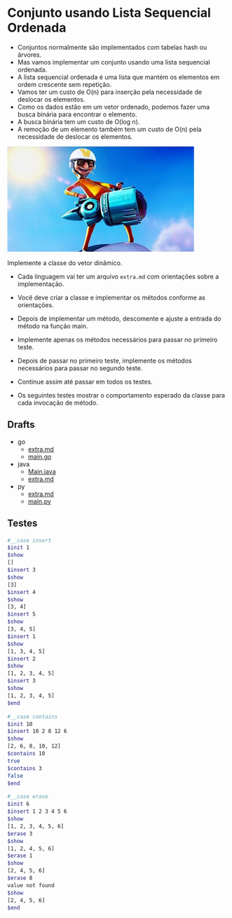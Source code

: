 # Conjunto usando Lista Sequencial Ordenada

- Conjuntos normalmente são implementados com tabelas hash ou árvores.
- Mas vamos implementar um conjunto usando uma lista sequencial ordenada.
- A lista sequencial ordenada é uma lista que mantém os elementos em ordem crescente sem repetição.
- Vamos ter um custo de O(n) para inserção pela necessidade de deslocar os elementos.
- Como os dados estão em um vetor ordenado, podemos fazer uma busca binária para encontrar o elemento.
- A busca binária tem um custo de O(log n).
- A remoção de um elemento também tem um custo de O(n) pela necessidade de deslocar os elementos.

![_](https://raw.githubusercontent.com/qxcodeed/arcade/master/base/setbuild/cover.jpg)

Implemente a classe do vetor dinâmico.

- Cada linguagem vai ter um arquivo `extra.md` com orientações sobre a implementação.
- Você deve criar a classe e implementar os métodos conforme as orientações.
- Depois de implementar um método, descomente e ajuste a entrada do método na função main.
- Implemente apenas os métodos necessários para passar no primeiro teste.
- Depois de passar no primeiro teste, implemente os métodos necessários para passar no segundo teste.
- Continue assim até passar em todos os testes.

- Os seguintes testes mostrar o comportamento esperado da classe para cada invocação de método.

## Drafts

<!-- links .cache/draft -->
- go
  - [extra.md](https://github.com/qxcodeed/arcade/blob/master/base/setbuild/.cache/draft/go/extra.md)
  - [main.go](https://github.com/qxcodeed/arcade/blob/master/base/setbuild/.cache/draft/go/main.go)
- java
  - [Main.java](https://github.com/qxcodeed/arcade/blob/master/base/setbuild/.cache/draft/java/Main.java)
  - [extra.md](https://github.com/qxcodeed/arcade/blob/master/base/setbuild/.cache/draft/java/extra.md)
- py
  - [extra.md](https://github.com/qxcodeed/arcade/blob/master/base/setbuild/.cache/draft/py/extra.md)
  - [main.py](https://github.com/qxcodeed/arcade/blob/master/base/setbuild/.cache/draft/py/main.py)
<!-- links -->


## Testes

```bash
#__case insert
$init 1
$show
[]
$insert 3
$show
[3]
$insert 4
$show
[3, 4]
$insert 5
$show
[3, 4, 5]
$insert 1
$show
[1, 3, 4, 5]
$insert 2
$show
[1, 2, 3, 4, 5]
$insert 3
$show
[1, 2, 3, 4, 5]
$end
```

```bash
#__case contains
$init 10
$insert 10 2 8 12 6
$show
[2, 6, 8, 10, 12]
$contains 10
true
$contains 3
false
$end
```

```bash
#__case erase
$init 6
$insert 1 2 3 4 5 6
$show
[1, 2, 3, 4, 5, 6]
$erase 3
$show
[1, 2, 4, 5, 6]
$erase 1
$show
[2, 4, 5, 6]
$erase 8
value not found
$show
[2, 4, 5, 6]
$end
```
